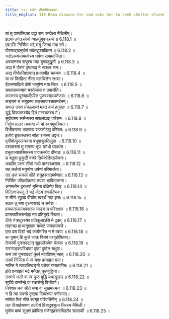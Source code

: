 ```yaml
---
title: ११८ रामेण सीतातिरस्कारः
title_english: 118 Rama disowns her and asks her to seek shelter elsewhere

---
```

<div class="audioEmbed"  caption="श्रीराम-हरिसीताराममूर्ति-घनपाठिभ्यां वचनम्" src="https://archive.org/download/Ramayana-recitation-Sriram-harisItArAmamUrti-Ghanapaati-v2/Kanda_6/Kanda_6_YK-115-Rama_disowns_her_and_asks_her_to_seek_shelter_elsewhere._0.mp3"></div>


तां तु पार्श्वस्थितां प्रह्वां रामः सम्प्रेक्ष्य मैथिलीम्।  
हृदयान्तर्गतक्रोधो व्याहर्तुमुपचक्रमे ॥ 6.118.1 ॥   
एषाऽसि निर्जिता भद्रे शत्रुं जित्वा मया रणे।  
पौरुषाद्यदनुष्ठेयं तदेतदुपपादितम् ॥ 6.118.2 ॥   
गतोऽस्म्यन्तममर्षस्य धर्षणा सम्प्रमार्जिता।  
अवमानश्च शत्रुश्च मया युगपदुद्धृतौ ॥ 6.118.3 ॥   
अद्य मे पौरुषं दृष्टमद्य मे सफलः श्रमः।  
अद्य तीर्णप्रतिज्ञत्वात् प्रभवामीह चात्मनः ॥ 6.118.4 ॥   
या त्वं विरहिता नीता चलचित्तेन रक्षसा।  
दैवसम्पादितो दोषो मानुषेण मया जितः ॥ 6.118.5 ॥   
सम्प्राप्तमवमानं यस्तेजसा न प्रमार्जति।  
कस्तस्य पुरुषार्थोऽस्ति पुरुषस्याल्पतेजसः ॥ 6.118.6 ॥   
लङ्घनं च समुद्रस्य लङ्कायाश्चावमर्दनम्।  
सफलं तस्य तच्छ्लाध्यं महत् कर्म हनूमतः ॥ 6.118.7 ॥   
युद्धे विक्रमतश्चैव हितं मन्त्रयतश्च मे।  
सुग्रीवस्य ससैन्यस्य सफलोऽद्य परिश्रमः ॥ 6.118.8 ॥   
निर्गुणं भ्रातरं त्यक्त्वा यो मां स्वयमुपस्थितः।  
विभीषणस्य भक्तस्य सफलोऽद्य परिश्रमः ॥ 6.118.9 ॥   
इत्येवं ब्रुवतस्तस्य सीता रामस्य तद्वचः।  
मृगीवोत्फुल्लनयना बभूवाश्रुपरिप्लुता ॥ 6.118.10 ॥   
पश्यतस्तां तु रामस्य भूयः क्रोधो व्यवर्धत।  
प्रभूताज्यावसिक्त्स्य पावकस्येव दीप्यतः ॥ 6.118.11 ॥   
स बद्ध्वा भ्रुकुटीं वक्त्रे तिर्यक्प्रेक्षितलोचनः।  
अब्रवीत् परुषं सीतां मध्ये वानररक्षसाम् ॥ 6.118.12 ॥   
यत् कर्तव्यं मनुष्येण धर्षणां परिमार्जता।  
तत् कृतं सकलं सीते शत्रुहस्तादमर्षणात् ॥ 6.118.13 ॥   
निर्जिता जीवलोकस्य तपसा भावितात्मना।  
अगस्त्येन दुराधर्षा मुनिना दक्षिणेव दिक् ॥ 6.118.14 ॥   
विदितश्चास्तु ते भद्रे योऽयं रणपरिश्रमः।  
स तीर्णः सुहृदां वीर्यान्न त्वदर्थं मया कृतः ॥ 6.118.15 ॥   
रक्षता तु मया वृत्तमपावदं च सर्वशः।  
प्रख्यातस्यात्मवंशस्य न्यङ्गं च परिरक्षता ॥ 6.118.16 ॥   
प्राप्तचारित्रसन्देहा मम प्रतिमुखे स्थिता।  
दीपो नेत्रातुरस्येव प्रतिकूलाऽसि मे दृढम् ॥ 6.118.17 ॥   
तद्गच्छ ह्यभ्यनुज्ञाता यथेष्टं जनकात्मजे।  
एता दश दिशो भद्रे कार्यमस्ति न मे त्वया ॥ 6.118.18 ॥   
कः पुमान् हि कुले जातः स्त्रियं परगृहोषिताम्।  
तेजस्वी पुनरादद्यात् सुहृल्लेख्येन चेतसा ॥ 6.118.19 ॥   
रावणाङ्कपरिभ्रष्टां दृष्टां दुष्टेन चक्षुषा।  
कथं त्वां पुनरादद्यां कुलं व्यपदिशन् महत् ॥ 6.118.20 ॥   
तदर्थं निर्जिता मे त्वं यशः प्रत्याहृतं मया।  
नास्ति मे त्वय्यभिष्वङ्गो यथेष्टं गम्यतामितः ॥ 6.118.21 ॥   
इति प्रव्याहृतं भद्रे मयैतत् कृतबुद्धिना।  
लक्ष्मणे भरते वा त्वं कुरु बुद्धिं यथासुखम् ॥ 6.118.22 ॥   
सुग्रीवे वानरेन्द्रे वा राक्षसेन्द्रे विभीषणे।  
निवेशय मनः सीते यथा वा सुखमात्मनः ॥ 6.118.23 ॥   
न हि त्वां रावणो दृष्ट्वा दिव्यरूपां मनोरमाम्।  
मर्षयेत चिरं सीते स्वगृहे परिवर्तिनीम् ॥ 6.118.24 ॥   
ततः प्रियार्हश्रवणा तदप्रियं प्रियादुपश्रुत्य चिरस्य मैथिली।  
मुमोच बाष्पं सुभृशं प्रवेपिता गजेन्द्रहस्ताभिहतेव सल्लकी ॥ 6.118.25 ॥   